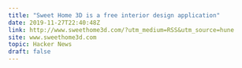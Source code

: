 ```yaml
---
title: "Sweet Home 3D is a free interior design application"
date: 2019-11-27T22:40:48Z
link: http://www.sweethome3d.com/?utm_medium=RSS&utm_source=hune
site: www.sweethome3d.com
topic: Hacker News
draft: false
---
```

